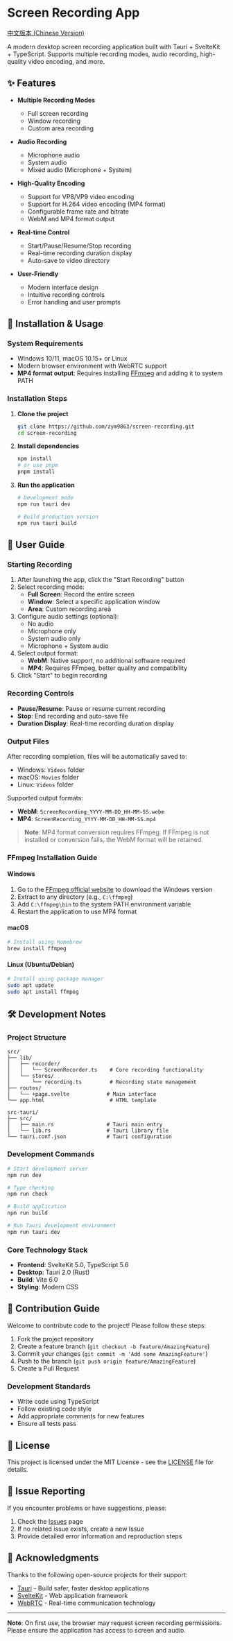 # Screen Recording App

[中文版本 (Chinese Version)](README.md)

A modern desktop screen recording application built with Tauri + SvelteKit + TypeScript. Supports multiple recording modes, audio recording, high-quality video encoding, and more.

## ✨ Features

- **Multiple Recording Modes**
  - Full screen recording
  - Window recording
  - Custom area recording

- **Audio Recording**
  - Microphone audio
  - System audio
  - Mixed audio (Microphone + System)

- **High-Quality Encoding**
  - Support for VP8/VP9 video encoding
  - Support for H.264 video encoding (MP4 format)
  - Configurable frame rate and bitrate
  - WebM and MP4 format output

- **Real-time Control**
  - Start/Pause/Resume/Stop recording
  - Real-time recording duration display
  - Auto-save to video directory

- **User-Friendly**
  - Modern interface design
  - Intuitive recording controls
  - Error handling and user prompts

## 🚀 Installation & Usage

### System Requirements

- Windows 10/11, macOS 10.15+ or Linux
- Modern browser environment with WebRTC support
- **MP4 format output**: Requires installing [FFmpeg](https://ffmpeg.org/download.html) and adding it to system PATH

### Installation Steps

1. **Clone the project**
   ```bash
   git clone https://github.com/zym9863/screen-recording.git
   cd screen-recording
   ```

2. **Install dependencies**
   ```bash
   npm install
   # or use pnpm
   pnpm install
   ```

3. **Run the application**
   ```bash
   # Development mode
   npm run tauri dev

   # Build production version
   npm run tauri build
   ```

## 📖 User Guide

### Starting Recording

1. After launching the app, click the "Start Recording" button
2. Select recording mode:
   - **Full Screen**: Record the entire screen
   - **Window**: Select a specific application window
   - **Area**: Custom recording area
3. Configure audio settings (optional):
   - No audio
   - Microphone only
   - System audio only
   - Microphone + System audio
4. Select output format:
   - **WebM**: Native support, no additional software required
   - **MP4**: Requires FFmpeg, better quality and compatibility
5. Click "Start" to begin recording

### Recording Controls

- **Pause/Resume**: Pause or resume current recording
- **Stop**: End recording and auto-save file
- **Duration Display**: Real-time recording duration display

### Output Files

After recording completion, files will be automatically saved to:
- Windows: `Videos` folder
- macOS: `Movies` folder
- Linux: `Videos` folder

Supported output formats:
- **WebM**: `ScreenRecording_YYYY-MM-DD_HH-MM-SS.webm`
- **MP4**: `ScreenRecording_YYYY-MM-DD_HH-MM-SS.mp4`

> **Note**: MP4 format conversion requires FFmpeg. If FFmpeg is not installed or conversion fails, the WebM format will be retained.

### FFmpeg Installation Guide

#### Windows
1. Go to the [FFmpeg official website](https://ffmpeg.org/download.html) to download the Windows version
2. Extract to any directory (e.g., `C:\ffmpeg`)
3. Add `C:\ffmpeg\bin` to the system PATH environment variable
4. Restart the application to use MP4 format

#### macOS
```bash
# Install using Homebrew
brew install ffmpeg
```

#### Linux (Ubuntu/Debian)
```bash
# Install using package manager
sudo apt update
sudo apt install ffmpeg
```

## 🛠️ Development Notes

### Project Structure

```
src/
├── lib/
│   ├── recorder/
│   │   └── ScreenRecorder.ts    # Core recording functionality
│   └── stores/
│       └── recording.ts         # Recording state management
├── routes/
│   └── +page.svelte            # Main interface
└── app.html                     # HTML template

src-tauri/
├── src/
│   ├── main.rs                 # Tauri main entry
│   └── lib.rs                  # Tauri library file
└── tauri.conf.json             # Tauri configuration
```

### Development Commands

```bash
# Start development server
npm run dev

# Type checking
npm run check

# Build application
npm run build

# Run Tauri development environment
npm run tauri dev
```

### Core Technology Stack

- **Frontend**: SvelteKit 5.0, TypeScript 5.6
- **Desktop**: Tauri 2.0 (Rust)
- **Build**: Vite 6.0
- **Styling**: Modern CSS

## 🤝 Contribution Guide

Welcome to contribute code to the project! Please follow these steps:

1. Fork the project repository
2. Create a feature branch (`git checkout -b feature/AmazingFeature`)
3. Commit your changes (`git commit -m 'Add some AmazingFeature'`)
4. Push to the branch (`git push origin feature/AmazingFeature`)
5. Create a Pull Request

### Development Standards

- Write code using TypeScript
- Follow existing code style
- Add appropriate comments for new features
- Ensure all tests pass

## 📄 License

This project is licensed under the MIT License - see the [LICENSE](LICENSE) file for details.

## 🐛 Issue Reporting

If you encounter problems or have suggestions, please:

1. Check the [Issues](https://github.com/zym9863/screen-recording/issues) page
2. If no related issue exists, create a new Issue
3. Provide detailed error information and reproduction steps

## 🙏 Acknowledgments

Thanks to the following open-source projects for their support:

- [Tauri](https://tauri.app/) - Build safer, faster desktop applications
- [SvelteKit](https://kit.svelte.dev/) - Web application framework
- [WebRTC](https://webrtc.org/) - Real-time communication technology

---

**Note**: On first use, the browser may request screen recording permissions. Please ensure the application has access to screen and audio.